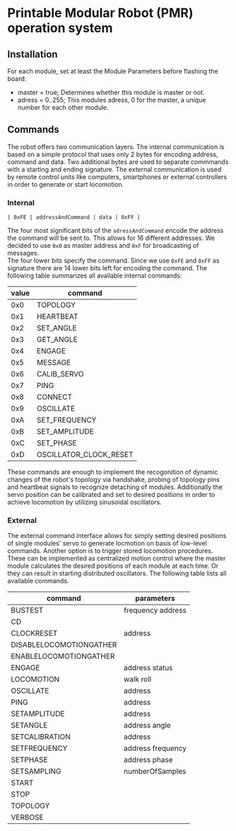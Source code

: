 # Printable Modular Robot (PMR) operation system

## Installation
For each module, set at least the Module Parameters before flashing the board:
- master = true; Determines whether this module is master or not.
- adress = 0..255; This modules adress, 0 for the master, a unique number for each other module.

## Commands
The robot offers two communication layers. The internal communication is based on a simple protocol that uses only 2 bytes for encoding address, command and data. Two additional bytes are used to separate commmands with a starting and ending signature. The external communication is used by remote control units like computers, smartphones or external controllers in order to generate or start locomotion.

### Internal

`| 0xFE | addressAndCommand | data | 0xFF |`

The four most significant bits of the `adressAndCommand` encode the address the command will be sent to. This allows for 16 different addresses. We decided to use `0x0` as master address and `0xF` for broadcasting of messages.  
The four lower bits specify the command. Since we use `0xFE` and `0xFF` as signature there are 14 lower bits left for encoding the command. The following table summarizes all available internal commands:

value | command
--- | ---
0x0 | TOPOLOGY
0x1 | HEARTBEAT
0x2 | SET_ANGLE
0x3 | GET_ANGLE
0x4 | ENGAGE
0x5 | MESSAGE
0x6 | CALIB_SERVO
0x7 | PING
0x8 | CONNECT
0x9 | OSCILLATE
0xA | SET_FREQUENCY
0xB | SET_AMPLITUDE
0xC | SET_PHASE
0xD | OSCILLATOR_CLOCK_RESET

These commands are enough to implement the recogonition of dynamic changes of the robot's topology via handshake,  probing of topology pins and heartbeat signals to recognize detaching of modules. Additionally the servo position can be calibrated and set to desired positions in order to achieve locomotion by utilizing sinusoidal oscillators.

### External
The external command interface allows for simply setting desired positions of single modules' servo to generate locmotion on basis of low-level commands. Another option is to trigger stored locomotion procedures. These can be implemented as centralized motion control where the master module calculates the desired positions of each module at each time. Or they can result in starting distributed oscillators. The following table lists all available commands.

command | parameters
--- | ---
BUSTEST|frequency address
CD|
CLOCKRESET|address
DISABLELOCOMOTIONGATHER|
ENABLELOCOMOTIONGATHER|
ENGAGE|address status
LOCOMOTION|walk roll
OSCILLATE|address
PING|address
SETAMPLITUDE|address
SETANGLE|address angle
SETCALIBRATION|address
SETFREQUENCY|address frequency
SETPHASE|address phase
SETSAMPLING|numberOfSamples
START|
STOP|
TOPOLOGY|
VERBOSE|

